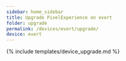 ```yaml
---
sidebar: home_sidebar
title: Upgrade PixelExperience on evert
folder: upgrade
permalink: /devices/evert/upgrade/
device: evert
---
```

{% include templates/device_upgrade.md %}
